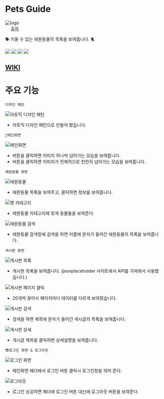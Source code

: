 # Pets Guide

![logo](https://user-images.githubusercontent.com/66199817/177285181-6e2bba89-c18f-4c34-b88d-c627ea0c592e.jpg) <br /> 
[출처](https://www.vecteezy.com/vector-art/2121105-cute-shiba-inu-dog-with-pancake-on-his-head-cartoon-vector-illustration) <br />

🐕 키울 수 있는 애완동물의 목록을 보여줍니다. 🐈 <br /> <br />
<img src="https://img.shields.io/badge/JavaScript-F7DF1E?style=plastic&logo=JavaScript&logoColor=black">
<img src="https://img.shields.io/badge/React-61DAFB?style=plastic&logo=React&logoColor=black">
<img src="https://img.shields.io/badge/styled components-DB7093?style=plastic&logo=styled components&logoColor=black">
<img src="https://img.shields.io/badge/React Router-CA4245?style=plastic&logo=React Router&logoColor=black">

## [WIKI](https://github.com/inzosa/pets-guide/wiki)

# 주요 기능

`디자인 패턴`

![아토믹 디자인 패턴](https://user-images.githubusercontent.com/66199817/177449303-ccc75cd1-fed1-45db-9422-5845f1c608b4.JPG)

- 아토믹 디자인 패턴으로 만들어 봤습니다.

`🌝메인화면`

![메인화면](https://user-images.githubusercontent.com/66199817/177456907-37d74ab2-1166-422e-b81f-2dde61fda7b2.gif)

- 버튼을 클릭하면 이미지 하나씩 넘어가는 모습을 보여줍니다.
- 버튼을 클릭하면 이미지가 전체적으로 천천히 넘어가는 모습을 보여줍니다.

`애완동물 화면`

![애완동물](https://user-images.githubusercontent.com/66199817/177472501-7a54cfd9-43fd-4fd0-a6ab-4d8e68527598.JPG)

- 애완동물 목록을 보여주고, 클릭하면 정보를 보여줍니다.

![펫 카테고리](https://user-images.githubusercontent.com/66199817/177496427-eeecb7fd-d2e7-4e8d-b7de-a7c36a9d1ee5.gif)

- 애완동물 카테고리에 맞게 동물들을 보여준다.

![애완동물 검색](https://user-images.githubusercontent.com/66199817/177472959-ed1de269-9cf5-4a5d-9758-042cca7ad930.JPG)

- 애완동물 검색창에 검색을 하면 이름에 문자가 들어간 애완동물의 목록을 보여줍니다.

`게시판 화면`

![게시판 목록](https://user-images.githubusercontent.com/66199817/179347688-3acff0b8-8f9c-4c64-bd2b-7b6637eaf963.JPG)

- 게시판 목록을 보여줍니다. (jsonplaceholder 사이트에서 API를 가져와서 사용했습니다.)

![게시판 페이지 클릭](https://user-images.githubusercontent.com/66199817/179551970-67a9cfd6-3ef2-45b4-94a9-7a8c71852681.JPG)

- 20개씩 끊어서 페이지마다 데이터를 다르게 보여줬습니다.

![게시판 검색](https://user-images.githubusercontent.com/66199817/179553378-a5811d2a-4a2e-4245-a1b2-bb80c085b511.JPG)

- 검색을 하면 제목에 문자가 들어간 게시글의 목록을 보여줍니다.

![게시판 상세](https://user-images.githubusercontent.com/66199817/177473633-a10aefba-b569-425c-a927-af111f909b55.JPG)

- 게시글 제목을 클릭하면 상세설명을 보여줍니다.

`😎로그인 화면 & 로그아웃`

![로그인 화면](https://user-images.githubusercontent.com/66199817/178207498-7738d7bf-af84-4397-ae42-10155957ac85.JPG)

- 메인화면 헤더에서 로그인 버튼 클릭시 로그인창을 띄어 준다.

![로그아웃](https://user-images.githubusercontent.com/66199817/178934248-1bb068be-45c2-4802-bcf5-22305ea159fe.JPG)

- 로그인 성공하면 헤더에 로그인 버튼 대신에 로그아웃 버튼을 보여준다.

